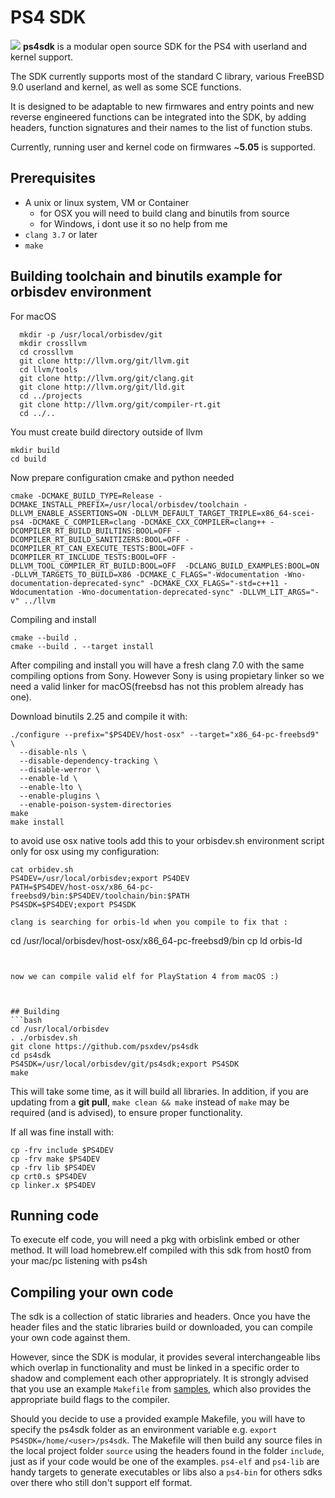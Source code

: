 # PS4 SDK

![](https://avatars0.githubusercontent.com/u/15625873?v=3&s=128)
**ps4sdk** is a modular open source SDK for the PS4 with userland and kernel support.

The SDK currently supports most of the standard C library, various FreeBSD 9.0 userland
 and kernel, as well as some SCE functions.

It is designed to be adaptable to new firmwares and entry points and new reverse engineered
functions can be integrated into the SDK, by adding headers, function signatures and their
names to the list of function stubs.

Currently, running user and kernel code on firmwares ~**5.05** is supported.

## Prerequisites
* A unix or linux system, VM or Container
	* for OSX you will need to build clang and binutils from source 
	* for Windows, i dont use it so no help from me
* `clang 3.7` or later
* `make`

## Building toolchain and binutils example for orbisdev environment

For macOS
```
  mkdir -p /usr/local/orbisdev/git
  mkdir crossllvm
  cd crossllvm
  git clone http://llvm.org/git/llvm.git
  cd llvm/tools
  git clone http://llvm.org/git/clang.git
  git clone http://llvm.org/git/lld.git
  cd ../projects
  git clone http://llvm.org/git/compiler-rt.git
  cd ../..
  ```
  
  You must create build directory outside of llvm
  
  ```
  mkdir build
  cd build
  ```
  
  Now prepare configuration cmake and python needed
  
  ```
  cmake -DCMAKE_BUILD_TYPE=Release -DCMAKE_INSTALL_PREFIX=/usr/local/orbisdev/toolchain -DLLVM_ENABLE_ASSERTIONS=ON -DLLVM_DEFAULT_TARGET_TRIPLE=x86_64-scei-ps4 -DCMAKE_C_COMPILER=clang -DCMAKE_CXX_COMPILER=clang++ -DCOMPILER_RT_BUILD_BUILTINS:BOOL=OFF -DCOMPILER_RT_BUILD_SANITIZERS:BOOL=OFF -DCOMPILER_RT_CAN_EXECUTE_TESTS:BOOL=OFF -DCOMPILER_RT_INCLUDE_TESTS:BOOL=OFF -DLLVM_TOOL_COMPILER_RT_BUILD:BOOL=OFF  -DCLANG_BUILD_EXAMPLES:BOOL=ON -DLLVM_TARGETS_TO_BUILD=X86 -DCMAKE_C_FLAGS="-Wdocumentation -Wno-documentation-deprecated-sync" -DCMAKE_CXX_FLAGS="-std=c++11 -Wdocumentation -Wno-documentation-deprecated-sync" -DLLVM_LIT_ARGS="-v" ../llvm
  ```
  
  Compiling and install
  
  ```
  cmake --build .
  cmake --build . --target install
  ```
  
  After compiling and install you will have a fresh clang 7.0 with the same compiling options from Sony. However Sony is using propietary linker so we need a valid linker for macOS(freebsd has not this problem already has one).
  
  Download binutils 2.25 and compile it with:
  ```
  ./configure --prefix="$PS4DEV/host-osx" --target="x86_64-pc-freebsd9" \
  	--disable-nls \
  	--disable-dependency-tracking \
  	--disable-werror \
  	--enable-ld \
  	--enable-lto \
  	--enable-plugins \
  	--enable-poison-system-directories
  make
  make install
  ```
  
  to avoid use osx native tools
  add this to your orbisdev.sh environment script only for osx using my configuration:
  ```
  cat orbidev.sh
  PS4DEV=/usr/local/orbisdev;export PS4DEV
  PATH=$PS4DEV/host-osx/x86_64-pc-freebsd9/bin:$PS4DEV/toolchain/bin:$PATH
  PS4SDK=$PS4DEV;export PS4SDK
  
  clang is searching for orbis-ld when you compile to fix that :
  
  ```
  cd /usr/local/orbisdev/host-osx/x86_64-pc-freebsd9/bin
  cp ld orbis-ld
  ```
  
  
  now we can compile valid elf for PlayStation 4 from macOS :)
  


## Building
```bash
cd /usr/local/orbisdev
. ./orbisdev.sh
git clone https://github.com/psxdev/ps4sdk
cd ps4sdk
PS4SDK=/usr/local/orbisdev/git/ps4sdk;export PS4SDK
make
```
This will take some time, as it will build all libraries. In addition, if you are updating
from a **git pull**, `make clean && make` instead of `make` may be required (and is advised),
to ensure proper functionality.

If all was fine install with:
```
cp -frv include $PS4DEV
cp -frv make $PS4DEV
cp -frv lib $PS4DEV
cp crt0.s $PS4DEV
cp linker.x $PS4DEV
```

## Running code

To execute elf code, you will need a pkg with orbislink embed or other method. It will load homebrew.elf compiled with this sdk from host0 from your mac/pc listening with ps4sh


## Compiling your own code
The sdk is a collection of static libraries and headers. Once you have the header files
and the static libraries build or downloaded, you can compile your own code against them.

However, since the SDK is modular, it provides several interchangeable libs which overlap
in functionality and must be linked in a specific order to shadow and complement each
other appropriately. It is strongly advised that you use an example `Makefile` from
[samples](https://github.com/orbisdev/liborbis), which also provides the appropriate build flags
to the compiler.

Should you decide to use a provided example Makefile, you will have to specify the
ps4sdk folder as an environment variable e.g. `export PS4SDK=/home/<user>/ps4sdk`.
The Makefile will then build any source files in the local project folder `source`
using the headers found in the folder `include`, just as if your code would be one
of the examples. `ps4-elf` and `ps4-lib` are handy targets to generate executables
or libs also a `ps4-bin` for others sdks over there who still don't support elf format.

